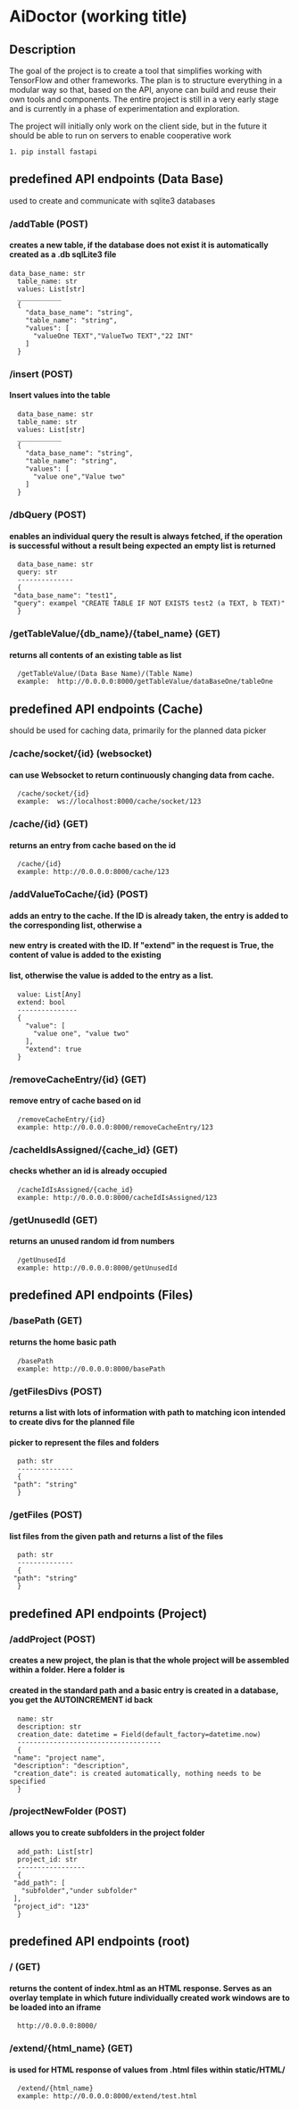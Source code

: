 # AiDoctor (working title)
   
## Description
   The goal of the project is to create a tool that simplifies working with TensorFlow and other frameworks.
   The plan is to structure everything in a modular way so that, based on the API, anyone can build and reuse their own tools and components.
   The entire project is still in a very early stage and is currently in a phase of experimentation and exploration.
   
   The project will initially only work on the client side, but in the future it should be able to run on servers to enable cooperative work

    1. pip install fastapi


## predefined API endpoints (Data Base)
   used to create and communicate with sqlite3 databases
    
   ### /addTable (POST)
   #### creates a new table, if the database does not exist it is automatically created as a .db sqlLite3 file
    data_base_name: str
      table_name: str
      values: List[str]
      ___________
      {
        "data_base_name": "string",
        "table_name": "string",
        "values": [
          "valueOne TEXT","ValueTwo TEXT","22 INT"
        ]
      }

   ### /insert (POST)
   #### Insert values into the table
      data_base_name: str
      table_name: str
      values: List[str]
      ___________
      {
        "data_base_name": "string",
        "table_name": "string",
        "values": [
          "value one","Value two"
        ]
      }
      
   
   ### /dbQuery (POST)
   #### enables an individual query the result is always fetched, if the operation is successful without a result being expected an empty list is returned
      data_base_name: str
      query: str
      --------------
      {
     "data_base_name": "test1",
     "query": exampel "CREATE TABLE IF NOT EXISTS test2 (a TEXT, b TEXT)"
      }
   
   ### /getTableValue/{db_name}/{tabel_name} (GET)
   #### returns all contents of an existing table as list
      /getTableValue/(Data Base Name)/(Table Name)
      example:  http://0.0.0.0:8000/getTableValue/dataBaseOne/tableOne
   
   
## predefined API endpoints (Cache)
   should be used for caching data, primarily for the planned data picker

   ### /cache/socket/{id} (websocket)
   ####  can use Websocket to return continuously changing data from cache.
      /cache/socket/{id}
      example:  ws://localhost:8000/cache/socket/123
   
   ### /cache/{id} (GET)
   #### returns an entry from cache based on the id
      /cache/{id}
      example: http://0.0.0.0:8000/cache/123

   ### /addValueToCache/{id} (POST)
   #### adds an entry to the cache. If the ID is already taken, the entry is added to the corresponding list, otherwise a
   #### new entry is created with the ID. If "extend" in the request is True, the content of value is added to the existing
   #### list, otherwise the value is added to the entry as a list.
      value: List[Any]
      extend: bool
      ---------------
      {
        "value": [
          "value one", "value two"
        ],
        "extend": true
      }

   ### /removeCacheEntry/{id} (GET)
   #### remove entry of cache based on id
      /removeCacheEntry/{id}
      example: http://0.0.0.0:8000/removeCacheEntry/123

   ### /cacheIdIsAssigned/{cache_id} (GET)
   #### checks whether an id is already occupied
      /cacheIdIsAssigned/{cache_id}
      example: http://0.0.0.0:8000/cacheIdIsAssigned/123
   
   ### /getUnusedId (GET)
   #### returns an unused random id from numbers
      /getUnusedId
      example: http://0.0.0.0:8000/getUnusedId

## predefined API endpoints (Files)

   ### /basePath (GET)
   #### returns the home basic path
      /basePath
      example: http://0.0.0.0:8000/basePath

   
   ### /getFilesDivs (POST)
   #### returns a list with lots of information with path to matching icon intended to create divs for the planned file
   #### picker to represent the files and folders
      path: str
      --------------
      {
     "path": "string"
      }

   ### /getFiles (POST)
   #### list files from the given path and returns a list of the files
      path: str
      --------------
      {
     "path": "string"
      }

 
   
## predefined API endpoints (Project)
   
   ### /addProject (POST)
   #### creates a new project, the plan is that the whole project will be assembled within a folder. Here a folder is
   #### created in the standard path and a basic entry is created in a database, you get the AUTOINCREMENT id back 
   
      name: str
      description: str
      creation_date: datetime = Field(default_factory=datetime.now)
      ------------------------------------
      {
     "name": "project name",
     "description": "description",
     "creation_date": is created automatically, nothing needs to be specified
      }
   
   ### /projectNewFolder (POST)
   #### allows you to create subfolders in the project folder
      
      add_path: List[str]
      project_id: str
      -----------------
      {
     "add_path": [
       "subfolder","under subfolder"
     ],
     "project_id": "123"
      }

## predefined API endpoints (root)
   
   ### / (GET)
   #### returns the content of index.html as an HTML response. Serves as an overlay template in which future individually created work windows are to be loaded into an iframe
      http://0.0.0.0:8000/
   
   ### /extend/{html_name} (GET)
   #### is used for HTML response of values from .html files within static/HTML/
      /extend/{html_name}
      example: http://0.0.0.0:8000/extend/test.html
   
      